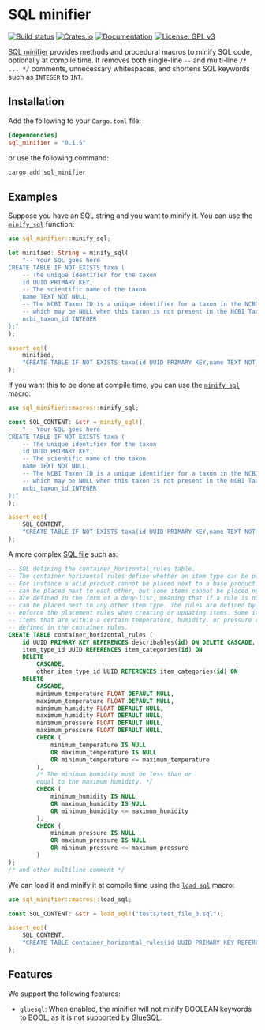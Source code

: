 # SQL minifier
[![Build status](https://github.com/mvisani/SQL-minifier/actions/workflows/build.yml/badge.svg)](https://github.com/mvisani/SQL-minifier/actions)
[![Crates.io](https://img.shields.io/crates/v/SQL-minifier.svg)](https://crates.io/crates/SQL-minifier)
[![Documentation](https://docs.rs/sql_minifier/badge.svg)](https://docs.rs/sql_minifier)
[![License: GPL v3](https://img.shields.io/badge/License-GPLv3-blue.svg)](https://www.gnu.org/licenses/gpl-3.0)

[SQL minifier](https://github.com/mvisani/SQL-minifier) provides methods and procedural macros to minify SQL code, optionally at compile time.
It removes both single-line `--` and multi-line `/* ... */` comments, unnecessary whitespaces, and shortens SQL keywords such as `INTEGER` to `INT`.

## Installation
Add the following to your `Cargo.toml` file:
```toml
[dependencies]
sql_minifier = "0.1.5"
```

or use the following command:
```bash
cargo add sql_minifier
```

## Examples
Suppose you have an SQL string and you want to minify it. You can use the [`minify_sql`](https://github.com/mvisani/SQL-minifier/blob/b22627d27905ea5ce92d3a683ac10d11bccbfae9/minify_sql/src/lib.rs#L35) function:

```rust
use sql_minifier::minify_sql;

let minified: String = minify_sql(
    "-- Your SQL goes here
CREATE TABLE IF NOT EXISTS taxa (
    -- The unique identifier for the taxon
    id UUID PRIMARY KEY,
    -- The scientific name of the taxon
    name TEXT NOT NULL,
    -- The NCBI Taxon ID is a unique identifier for a taxon in the NCBI Taxonomy database
    -- which may be NULL when this taxon is not present in the NCBI Taxonomy database.
    ncbi_taxon_id INTEGER
);"
);

assert_eq!(
    minified,
    "CREATE TABLE IF NOT EXISTS taxa(id UUID PRIMARY KEY,name TEXT NOT NULL,ncbi_taxon_id INT)"
);
```

If you want this to be done at compile time, you can use the [`minify_sql`](https://github.com/mvisani/SQL-minifier/blob/b22627d27905ea5ce92d3a683ac10d11bccbfae9/minify_sql_proc/src/lib.rs#L39) macro:
```rust
use sql_minifier::macros::minify_sql;

const SQL_CONTENT: &str = minify_sql!(
    "-- Your SQL goes here
CREATE TABLE IF NOT EXISTS taxa (
    -- The unique identifier for the taxon
    id UUID PRIMARY KEY,
    -- The scientific name of the taxon
    name TEXT NOT NULL,
    -- The NCBI Taxon ID is a unique identifier for a taxon in the NCBI Taxonomy database
    -- which may be NULL when this taxon is not present in the NCBI Taxonomy database.
    ncbi_taxon_id INTEGER
);"
);

assert_eq!(
    SQL_CONTENT,
    "CREATE TABLE IF NOT EXISTS taxa(id UUID PRIMARY KEY,name TEXT NOT NULL,ncbi_taxon_id INT)"
);
```

A more complex [SQL file](tests/test_file_3.sql) such as:
```sql
-- SQL defining the container_horizontal_rules table.
-- The container horizontal rules define whether an item type can be placed next to another item type.
-- For instance a acid product cannot be placed next to a base product. Generally speaking, most items
-- can be placed next to each other, but some items cannot be placed next to each other. These rules
-- are defined in the form of a deny-list, meaning that if a rule is not defined, then the item type
-- can be placed next to any other item type. The rules are defined by an admin user, and are used to
-- enforce the placement rules when creating or updating items. Some items may only be placed next to
-- items that are within a certain temperature, humidity, or pressure range. These constraints are also
-- defined in the container rules.
CREATE TABLE container_horizontal_rules (
    id UUID PRIMARY KEY REFERENCES describables(id) ON DELETE CASCADE,
    item_type_id UUID REFERENCES item_categories(id) ON
    DELETE
        CASCADE,
        other_item_type_id UUID REFERENCES item_categories(id) ON
    DELETE
        CASCADE,
        minimum_temperature FLOAT DEFAULT NULL,
        maximum_temperature FLOAT DEFAULT NULL,
        minimum_humidity FLOAT DEFAULT NULL,
        maximum_humidity FLOAT DEFAULT NULL,
        minimum_pressure FLOAT DEFAULT NULL,
        maximum_pressure FLOAT DEFAULT NULL,
        CHECK (
            minimum_temperature IS NULL
            OR maximum_temperature IS NULL
            OR minimum_temperature <= maximum_temperature
        ),
        /* The minimum humidity must be less than or
        equal to the maximum humidity. */
        CHECK (
            minimum_humidity IS NULL
            OR maximum_humidity IS NULL
            OR minimum_humidity <= maximum_humidity
        ),
        CHECK (
            minimum_pressure IS NULL
            OR maximum_pressure IS NULL
            OR minimum_pressure <= maximum_pressure
        )
);
/* and other multiline comment */
```

We can load it and minify it at compile time using the [`load_sql`](https://github.com/mvisani/SQL-minifier/blob/b22627d27905ea5ce92d3a683ac10d11bccbfae9/load_sql_proc/src/lib.rs#L26) macro:
```rust
use sql_minifier::macros::load_sql;

const SQL_CONTENT: &str = load_sql!("tests/test_file_3.sql");

assert_eq!(
    SQL_CONTENT,
    "CREATE TABLE container_horizontal_rules(id UUID PRIMARY KEY REFERENCES describables(id)ON DELETE CASCADE,item_type_id UUID REFERENCES item_categories(id)ON DELETE CASCADE,other_item_type_id UUID REFERENCES item_categories(id)ON DELETE CASCADE,minimum_temperature FLOAT DEFAULT NULL,maximum_temperature FLOAT DEFAULT NULL,minimum_humidity FLOAT DEFAULT NULL,maximum_humidity FLOAT DEFAULT NULL,minimum_pressure FLOAT DEFAULT NULL,maximum_pressure FLOAT DEFAULT NULL,CHECK(minimum_temperature IS NULL OR maximum_temperature IS NULL OR minimum_temperature<=maximum_temperature),CHECK(minimum_humidity IS NULL OR maximum_humidity IS NULL OR minimum_humidity<=maximum_humidity),CHECK(minimum_pressure IS NULL OR maximum_pressure IS NULL OR minimum_pressure<=maximum_pressure))"
);
```

## Features
We support the following features:
- `gluesql`: When enabled, the minifier will not minify BOOLEAN keywords to BOOL, as it is not supported by [GlueSQL](https://gluesql.org/docs/0.14/).